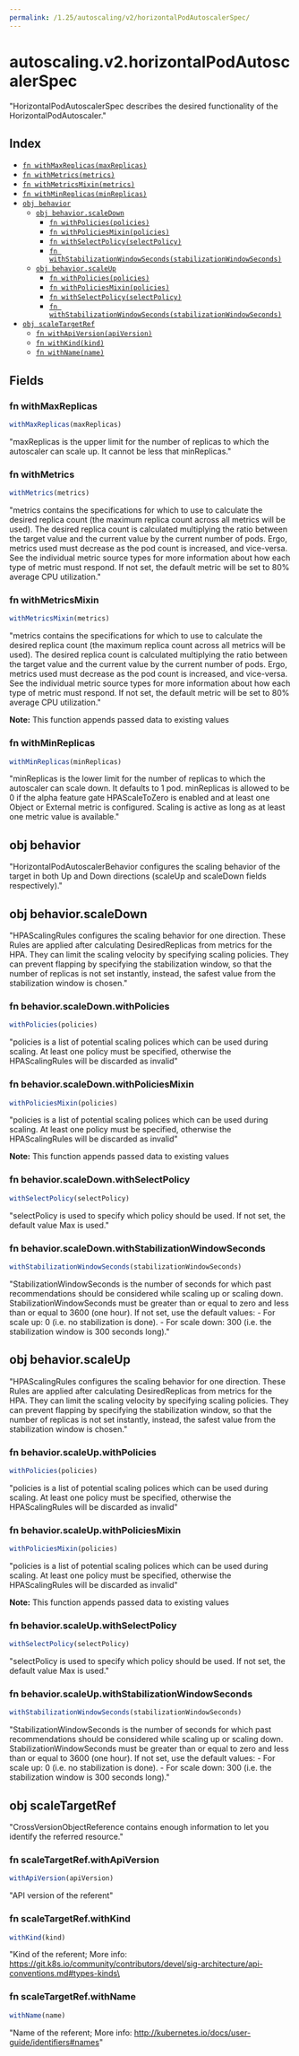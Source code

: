 ```yaml
---
permalink: /1.25/autoscaling/v2/horizontalPodAutoscalerSpec/
---
```


# autoscaling.v2.horizontalPodAutoscalerSpec

"HorizontalPodAutoscalerSpec describes the desired functionality of the HorizontalPodAutoscaler."

## Index

* [`fn withMaxReplicas(maxReplicas)`](#fn-withmaxreplicas)
* [`fn withMetrics(metrics)`](#fn-withmetrics)
* [`fn withMetricsMixin(metrics)`](#fn-withmetricsmixin)
* [`fn withMinReplicas(minReplicas)`](#fn-withminreplicas)
* [`obj behavior`](#obj-behavior)
  * [`obj behavior.scaleDown`](#obj-behaviorscaledown)
    * [`fn withPolicies(policies)`](#fn-behaviorscaledownwithpolicies)
    * [`fn withPoliciesMixin(policies)`](#fn-behaviorscaledownwithpoliciesmixin)
    * [`fn withSelectPolicy(selectPolicy)`](#fn-behaviorscaledownwithselectpolicy)
    * [`fn withStabilizationWindowSeconds(stabilizationWindowSeconds)`](#fn-behaviorscaledownwithstabilizationwindowseconds)
  * [`obj behavior.scaleUp`](#obj-behaviorscaleup)
    * [`fn withPolicies(policies)`](#fn-behaviorscaleupwithpolicies)
    * [`fn withPoliciesMixin(policies)`](#fn-behaviorscaleupwithpoliciesmixin)
    * [`fn withSelectPolicy(selectPolicy)`](#fn-behaviorscaleupwithselectpolicy)
    * [`fn withStabilizationWindowSeconds(stabilizationWindowSeconds)`](#fn-behaviorscaleupwithstabilizationwindowseconds)
* [`obj scaleTargetRef`](#obj-scaletargetref)
  * [`fn withApiVersion(apiVersion)`](#fn-scaletargetrefwithapiversion)
  * [`fn withKind(kind)`](#fn-scaletargetrefwithkind)
  * [`fn withName(name)`](#fn-scaletargetrefwithname)

## Fields

### fn withMaxReplicas

```ts
withMaxReplicas(maxReplicas)
```

"maxReplicas is the upper limit for the number of replicas to which the autoscaler can scale up. It cannot be less that minReplicas."

### fn withMetrics

```ts
withMetrics(metrics)
```

"metrics contains the specifications for which to use to calculate the desired replica count (the maximum replica count across all metrics will be used).  The desired replica count is calculated multiplying the ratio between the target value and the current value by the current number of pods.  Ergo, metrics used must decrease as the pod count is increased, and vice-versa.  See the individual metric source types for more information about how each type of metric must respond. If not set, the default metric will be set to 80% average CPU utilization."

### fn withMetricsMixin

```ts
withMetricsMixin(metrics)
```

"metrics contains the specifications for which to use to calculate the desired replica count (the maximum replica count across all metrics will be used).  The desired replica count is calculated multiplying the ratio between the target value and the current value by the current number of pods.  Ergo, metrics used must decrease as the pod count is increased, and vice-versa.  See the individual metric source types for more information about how each type of metric must respond. If not set, the default metric will be set to 80% average CPU utilization."

**Note:** This function appends passed data to existing values

### fn withMinReplicas

```ts
withMinReplicas(minReplicas)
```

"minReplicas is the lower limit for the number of replicas to which the autoscaler can scale down.  It defaults to 1 pod.  minReplicas is allowed to be 0 if the alpha feature gate HPAScaleToZero is enabled and at least one Object or External metric is configured.  Scaling is active as long as at least one metric value is available."

## obj behavior

"HorizontalPodAutoscalerBehavior configures the scaling behavior of the target in both Up and Down directions (scaleUp and scaleDown fields respectively)."

## obj behavior.scaleDown

"HPAScalingRules configures the scaling behavior for one direction. These Rules are applied after calculating DesiredReplicas from metrics for the HPA. They can limit the scaling velocity by specifying scaling policies. They can prevent flapping by specifying the stabilization window, so that the number of replicas is not set instantly, instead, the safest value from the stabilization window is chosen."

### fn behavior.scaleDown.withPolicies

```ts
withPolicies(policies)
```

"policies is a list of potential scaling polices which can be used during scaling. At least one policy must be specified, otherwise the HPAScalingRules will be discarded as invalid"

### fn behavior.scaleDown.withPoliciesMixin

```ts
withPoliciesMixin(policies)
```

"policies is a list of potential scaling polices which can be used during scaling. At least one policy must be specified, otherwise the HPAScalingRules will be discarded as invalid"

**Note:** This function appends passed data to existing values

### fn behavior.scaleDown.withSelectPolicy

```ts
withSelectPolicy(selectPolicy)
```

"selectPolicy is used to specify which policy should be used. If not set, the default value Max is used."

### fn behavior.scaleDown.withStabilizationWindowSeconds

```ts
withStabilizationWindowSeconds(stabilizationWindowSeconds)
```

"StabilizationWindowSeconds is the number of seconds for which past recommendations should be considered while scaling up or scaling down. StabilizationWindowSeconds must be greater than or equal to zero and less than or equal to 3600 (one hour). If not set, use the default values: - For scale up: 0 (i.e. no stabilization is done). - For scale down: 300 (i.e. the stabilization window is 300 seconds long)."

## obj behavior.scaleUp

"HPAScalingRules configures the scaling behavior for one direction. These Rules are applied after calculating DesiredReplicas from metrics for the HPA. They can limit the scaling velocity by specifying scaling policies. They can prevent flapping by specifying the stabilization window, so that the number of replicas is not set instantly, instead, the safest value from the stabilization window is chosen."

### fn behavior.scaleUp.withPolicies

```ts
withPolicies(policies)
```

"policies is a list of potential scaling polices which can be used during scaling. At least one policy must be specified, otherwise the HPAScalingRules will be discarded as invalid"

### fn behavior.scaleUp.withPoliciesMixin

```ts
withPoliciesMixin(policies)
```

"policies is a list of potential scaling polices which can be used during scaling. At least one policy must be specified, otherwise the HPAScalingRules will be discarded as invalid"

**Note:** This function appends passed data to existing values

### fn behavior.scaleUp.withSelectPolicy

```ts
withSelectPolicy(selectPolicy)
```

"selectPolicy is used to specify which policy should be used. If not set, the default value Max is used."

### fn behavior.scaleUp.withStabilizationWindowSeconds

```ts
withStabilizationWindowSeconds(stabilizationWindowSeconds)
```

"StabilizationWindowSeconds is the number of seconds for which past recommendations should be considered while scaling up or scaling down. StabilizationWindowSeconds must be greater than or equal to zero and less than or equal to 3600 (one hour). If not set, use the default values: - For scale up: 0 (i.e. no stabilization is done). - For scale down: 300 (i.e. the stabilization window is 300 seconds long)."

## obj scaleTargetRef

"CrossVersionObjectReference contains enough information to let you identify the referred resource."

### fn scaleTargetRef.withApiVersion

```ts
withApiVersion(apiVersion)
```

"API version of the referent"

### fn scaleTargetRef.withKind

```ts
withKind(kind)
```

"Kind of the referent; More info: https://git.k8s.io/community/contributors/devel/sig-architecture/api-conventions.md#types-kinds\

### fn scaleTargetRef.withName

```ts
withName(name)
```

"Name of the referent; More info: http://kubernetes.io/docs/user-guide/identifiers#names"